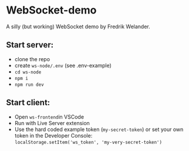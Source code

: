 # WebSocket-demo

A silly (but working) WebSocket demo by Fredrik Welander.

## Start server:
- clone the repo
- create `ws-node/.env` (see .env-example)
- `cd ws-node`
- `npm i`
- `npm run dev`

## Start client:
- Open `ws-frontend`in VSCode
- Run with Live Server extension
- Use the hard coded example token (`my-secret-token`) or set your own token in the Developer Console:    
    `localStorage.setItem('ws_token', 'my-very-secret-token')`

